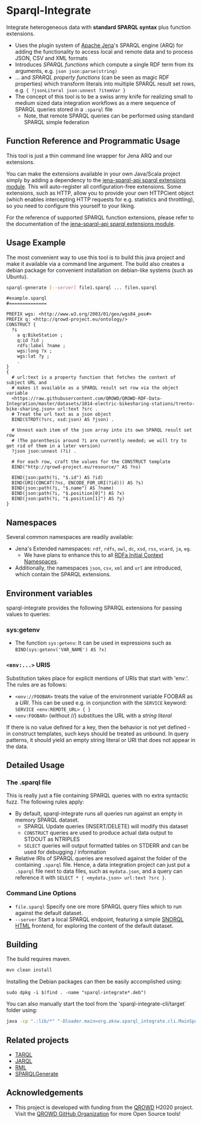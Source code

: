 # Sparql-Integrate
Integrate heterogeneous data with **standard SPARQL syntax** plus function extensions.


* Uses the plugin system of [Apache Jena](http://jena.apache.org/)'s SPARQL engine (ARQ) for adding the functionality to access local and remote data and to process JSON, CSV and XML formats
* Introduces *SPARQL functions* which compute a single RDF term from its arguments, e.g. `json json:parse(string)`
* ... and *SPARQL property functions* (can be seen as magic RDF properties) which transform literals into multiple SPARQL result set rows, e.g. `{ ?jsonLiteral json:unnest ?itemVar }`
* The concept of this tool is to be a swiss army knife for realizing small to medium sized data integration workflows as a mere sequence of SPARQL queries stored in a `.sparql` file
  * Note, that remote SPARQL queries can be performed using standard SPARQL simple federation


## Function Reference and Programmatic Usage
This tool is just a thin command line wrapper for Jena ARQ and our extensions.

You can make the extensions available in your own Java/Scala project simply by adding a dependency to the
[jena-sparql-api sparql extensions module](https://github.com/SmartDataAnalytics/jena-sparql-api/tree/master/jena-sparql-api-sparql-ext).
This will auto-register all configuration-free extensions. Some extensions, such as HTTP, allow you to provide your own HTTPCient object (which enables intercepting HTTP requests for e.g. statistics and throttling), so you need to configure this yourself to your liking.


For the reference of supported SPARQL function extensions, please refer to the documentation of the [jena-sparql-api sparql extensions module](https://github.com/SmartDataAnalytics/jena-sparql-api/tree/master/jena-sparql-api-sparql-ext). 


## Usage Example

The most convenient way to use this tool is to build this java project and make it available via a command line argument.
The build also creates a debian package for convenient installation on debian-like systems (such as Ubuntu).


```bash
sparql-generate [--server] file1.sparql ... filen.sparql
```


```sparql
#example.sparql
#==============

PREFIX wgs: <http://www.w3.org/2003/01/geo/wgs84_pos#>
PREFIX q: <http://qrowd-project.eu/ontology/>
CONSTRUCT {
  ?s
    a q:BikeStation ;
    q:id ?id ;
    rdfs:label ?name ;
    wgs:long ?x ;
    wgs:lat ?y ;
    .
}
{
  # url:text is a property function that fetches the content of subject URL and
  # makes it available as a SPARQL result set row via the object variable
  <https://raw.githubusercontent.com/QROWD/QROWD-RDF-Data-Integration/master/datasets/1014-electric-bikesharing-stations/trento-bike-sharing.json> url:text ?src .
  # Treat the url text as a json object
  BIND(STRDT(?src, xsd:json) AS ?json) .

  # Unnest each item of the json array into its own SPARQL result set row
  # (The parenthesis around ?i are currently needed; we will try to get rid of them in a later version)
  ?json json:unnest (?i) .

  # For each row, craft the values for the CONSTRUCT template
  BIND("http://qrowd-project.eu/resource/" AS ?ns)

  BIND(json:path(?i, "$.id") AS ?id)
  BIND(URI(CONCAT(?ns, ENCODE_FOR_URI(?id))) AS ?s)
  BIND(json:path(?i, "$.name") AS ?name)
  BIND(json:path(?i, "$.position[0]") AS ?x)
  BIND(json:path(?i, "$.position[1]") AS ?y)
}
```

## Namespaces
Several common namespaces are readily available:

* Jena's Extended namespaces: `rdf`, `rdfs`, `owl`, `dc`, `xsd`, `rss`, `vcard`, `ja`, `eg`.
  * We have plans to enhance this to all [RDFa Initial Context Namespaces]( https://www.w3.org/2011/rdfa-context/rdfa-1.1).
* Additionally, the namespaces `json`, `csv`, `xml` and `url` are introduced, which contain the SPARQL extensions.

## Environment variables
sparql-integrate provides the following SPARQL extensions for passing values to queries:

### sys:getenv
* The function `sys:getenv`: It can be used in expressions such as `BIND(sys:getenv('VAR_NAME') AS ?x)`


### `<env:...>` URIS

Substitution takes place for explicit mentions of URIs that start with 'env:'.
The rules are as follows:
* `<env://FOOBAR>` treats the value of the environment variable FOOBAR as a _URI_. This can be used e.g. in conjunction with the `SERVICE` keyword: `SERVICE <env:REMOTE_URL> { }`
* `<env:FOOBAR>` (without //) substitues the URL with a _string literal_

If there is no value defined for a key, then the behavior is not yet defined - in construct templates, such keys should be treated as unbound.
In query patterns, it should yield an empty string literal or URI that does not appear in the data.


## Detailed Usage

### The .sparql file
This is really just a file containing SPARQL queries with no extra syntactic fuzz.
The following rules apply:

* By default, sparql-integrate runs all queries run against an empty in memory SPARQL dataset.
  * SPARQL Update queries (INSERT/DELETE) will modify this dataset
  * `CONSTRUCT` queries are used to produce actual data output to STDOUT as NTRIPLES
  * `SELECT` queries will output formatted tables on STDERR and can be used for debugging / information
* Relative IRIs of SPARQL queries are resolved against the folder of the containing `.sparql` file. 
Hence, a data integration project can just put a `.sparql` file next to data files, such as `mydata.json`, and a query can reference it with `SELECT * { <mydata.json> url:text ?src }`.

### Command Line Options

* `file.sparql` Specify one ore more SPARQL query files which to run against the default dataset.
* `--server` Start a local SPARQL endpoint, featuring a simple [SNORQL HTML](https://github.com/kurtjx/SNORQL) frontend, for exploring the content of the default dataset.

## Building
The build requires maven. 

```bash
mvn clean install
```

Installing the Debian packages can then be easily accomplished using:
```
sudo dpkg -i $(find . -name "sparql-integrate*.deb")
```

You can also manually start the tool from the 'sparql-integrate-cli/target` folder using:
```bash
java -cp ".:lib/*" "-Dloader.main=org.aksw.sparql_integrate.cli.MainSparqlIntegrateCli" "org.springframework.boot.loader.PropertiesLauncher" "your" "args"
```

## Related projects

* [TARQL](https://github.com/tarql/tarql)
* [JARQL](https://github.com/linked-solutions/jarql)
* [RML](http://rml.io)
* [SPARQLGenerate](http://w3id.org/sparql-generate)

## Acknowledgements

* This project is developed with funding from the [QROWD](http://qrowd-project.eu/) H2020 project. Visit the [QROWD GitHub Organization](https://github.com/Qrowd) for more Open Source tools!

